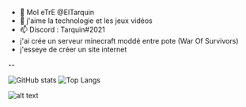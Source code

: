 - 👋 MoI eTrE @ElTarquin
- 👀 j'aime la technologie et les jeux vidéos 
- 📫 Discord : Tarquin#2021
- j'ai crée un serveur minecraft moddé entre pote (War Of Survivors)
- j'esseye de créer un site internet 


--


![GitHub stats](https://github-readme-stats.vercel.app/api?username=ElTarquin&show_icons=true&theme=tokyonight)
![Top Langs](https://github-readme-stats.vercel.app/api/top-langs/?username=ElTarquin&theme=tokyonight)


![alt text](https://lh3.googleusercontent.com/vRBor_KMbBSRnh6XQm16X6kCczQgtF38va3DlQy2mL-mEMhxu5IlKN1SmJoFEcIC_hjGgfc=s149)
<!---
ElTarquin/ElTarquin is a ✨ special ✨ repository because its `README.md` (this file) appears on your GitHub profile.
You can click the Preview link to take a look at your changes.
--->
